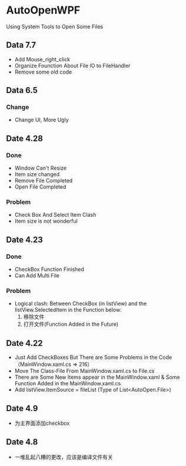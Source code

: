 # AutoOpenWPF

Using System Tools to Open Some Files

## Data 7.7

* Add Mouse_right_click
* Organize Founction About File IO to FileHandler
* Remove some old code

## Data 6.5

### Change

* Change UI, More Ugly

## Date 4.28

### Done

* Window Can't Resize
* Item size changed
* Remove File Completed
* Open File Completed

### Problem

* Check Box And Select Item Clash
* Item size is not wonderful

## Date 4.23

### Done

* CheckBox Function Finished
* Can Add Multi File

### Problem

* Logical clash: Between CheckBox (in listView) and the listView.SelectedItem in the Function below:
    1. 移除文件
    2. 打开文件(Function Added in the Future)

## Date 4.22

* Just Add CheckBoxes But There are Some Problems in the Code（MainWindow.xaml.cs => 216）
* Move The Class-File From MainWindow.xaml.cs to File.cs
* There are Some New Items appear in the MainWindow.xaml & Some Function Added in the MainWindow.xaml.cs
* Add listView.ItemSource = fileList (Type of List<AutoOpen.File>)

## Date 4.9

* 为主界面添加checkbox

## Date 4.8

* 一堆乱起八糟的更改，应该是编译文件有关

